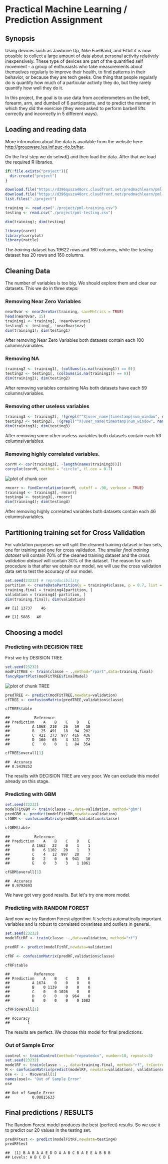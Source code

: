 


# Practical Machine Learning / Prediction Assignment
## Synopsis

Using devices such as Jawbone Up, Nike FuelBand, and Fitbit it is now possible to collect a large amount of data about personal activity relatively inexpensively. These type of devices are part of the quantified self movement - a group of enthusiasts who take measurements about themselves regularly to improve their health, to find patterns in their behavior, or because they are tech geeks. One thing that people regularly do is quantify how much of a particular activity they do, but they rarely quantify how well they do it. 

In this project, the goal is to use data from accelerometers on the belt, forearm, arm, and dumbell of 6 participants, and to predict the manner in which they did the exercise (they were asked to perform barbell lifts correctly and incorrectly in 5 different ways).

## Loading and reading data
More information about the data is available from the website here: http://groupware.les.inf.puc-rio.br/har.

On the first step we do setwd() and then load the data. After that we load the required R libraries.


```r
if(!file.exists("project")){
  dir.create("project")
}

download.file("https://d396qusza40orc.cloudfront.net/predmachlearn/pml-training.csv",destfile="./project/pml-training.csv",method="auto")
download.file("https://d396qusza40orc.cloudfront.net/predmachlearn/pml-testing.csv",destfile="./project/pml-testing.csv",method="auto")
list.files("./project")

training <- read.csv("./project/pml-training.csv")
testing <- read.csv("./project/pml-testing.csv")

dim(training); dim(testing)

library(caret)
library(corrplot)
library(rattle)
```

The *training* dataset has 19622 rows and 160 columns, while the *testing* dataset has 20 rows and 160 columns.

## Cleaning Data
The number of variables is too big. We should explore them and clear our datasets. This we do in three steps:

### Removing Near Zero Variables

```r
near0var <- nearZeroVar(training, saveMetrics = TRUE)
head(near0var, 15)
training1 <- training[, !near0var$nzv]
testing1 <- testing[, !near0var$nzv]
dim(training1); dim(testing1)
```
After removing Near Zero Variables both datasets contain each 100 columns/variables.

### Removing NA

```r
training2 <- training1[, (colSums(is.na(training1)) == 0)]
testing2 <- testing1[, (colSums(is.na(training1)) == 0)]
dim(training2); dim(testing2)
```
After removing variables containing NAs both datasets have each 59 columns/variables.

### Removing other useless variables

```r
training3 <- training2[, !(grepl("^X|user_name|timestamp|num_window", names(training2)))]
testing3 <- testing2[, !(grepl("^X|user_name|timestamp|num_window", names(training2)))]
dim(training3); dim(testing3)
```
After removing some other useless variables both datasets contain each 53 columns/variables.

### Removing highly correlated variables.

```r
corrM <- cor(training3[, -length(names(training3))])
corrplot(corrM, method = "circle", tl.cex = 0.7)
```

![plot of chunk corr](figure/corr-1.png)

```r
rmcorr <- findCorrelation(corrM, cutoff = .90, verbose = TRUE)
training4 <- training3[,-rmcorr]
testing4 <- testing3[,-rmcorr]
dim(training4); dim(testing4)
```

After removing highly correlated variables both datasets contain each 46 columns/variables.

## Partitioning training set for Cross Validation

For validation purposes we will split the cleaned training dataset in two sets, one for training and one for cross validation. The smaller *final training dataset* will contain 70% of the cleaned training dataset and the *cross validation dataset* will contain 30% of the dataset. The reason for such procedure is that after we obtain our model, we will use the cross validation data set to test the accuracy of our model.


```r
set.seed(23232) # reproducibility
partition <- createDataPartition(y = training4$classe, p = 0.7, list = FALSE)
training.final = training4[partition, ]
validation = training4[-partition, ]
dim(training.final); dim(validation)
```

```
## [1] 13737    46
```

```
## [1] 5885   46
```

## Choosing a model

### Predicting with DECISION TREE

First we try DESISION TREE. 


```r
set.seed(23232)
modFitTREE <- train(classe ~ .,method="rpart",data=training.final)
fancyRpartPlot(modFitTREE$finalModel)
```

![plot of chunk TREE](figure/TREE-1.png)

```r
predTREE <- predict(modFitTREE,newdata=validation)
cfTREE <- confusionMatrix(predTREE,validation$classe)
```


```r
cfTREE$table
```

```
##           Reference
## Prediction    A    B    C    D    E
##          A 1068  210   26   59   18
##          B   25  491   18   94  202
##          C  421  373  977  416  436
##          D  160   65    4  311   72
##          E    0    0    1   84  354
```

```r
cfTREE$overall[1]
```

```
##  Accuracy 
## 0.5439252
```
The results with DECISION TREE are very poor. We can exclude this model already on this stage.

### Predicting with GBM

```r
set.seed(23232)
modelFitGBM <- train(classe ~.,data=validation, method="gbm")
predGBM <- predict(modelFitGBM,newdata=validation)
cfGBM <- confusionMatrix(predGBM,validation$classe)
```


```r
cfGBM$table
```

```
##           Reference
## Prediction    A    B    C    D    E
##          A 1662   22    0    1    1
##          B    6 1102   20    1    3
##          C    4   12  997   20    7
##          D    2    0    6  941   10
##          E    0    3    3    1 1061
```

```r
cfGBM$overall[1]
```

```
##  Accuracy 
## 0.9792693
```

We have got very good results. But let's try one more model.

### Predicting with RANDOM FOREST

And now we try Random Forest algorithm. It selects automatically  important variables and is robust to correlated covariates and outliers in general.


```r
set.seed(23232)
modelFitRF <- train(classe ~.,data=validation, method="rf")

predRF <- predict(modelFitRF,newdata=validation)

cfRF <- confusionMatrix(predRF,validation$classe)
```


```r
cfRF$table
```

```
##           Reference
## Prediction    A    B    C    D    E
##          A 1674    0    0    0    0
##          B    0 1139    0    0    0
##          C    0    0 1026    0    0
##          D    0    0    0  964    0
##          E    0    0    0    0 1082
```

```r
cfRF$overall[1]
```

```
## Accuracy 
##        1
```

The results are perfect. We choose this model for final predictions.

### Out of Sample Error


```r
control <- trainControl(method="repeatedcv", number=10, repeats=3)
set.seed(23232)
modelRF <- train(classe ~ ., data=training.final, method="rf", trControl=control)
M <- confusionMatrix(predict(modelRF, newdata=validation), validation$classe)
ose <- 1 - M$overall[1] 
names(ose)<- "Out of Sample Error"
ose
```

```
## Out of Sample Error 
##          0.00815633
```

## Final predictions / RESULTS

The Random Forest model produces the best (perfect) results. So we use it to predict our 20 values in the testing set.

```r
predRFtest <- predict(modelFitRF,newdata=testing4)
predRFtest
```

```
##  [1] B A B A A E D D A A B C B A E E A B B B
## Levels: A B C D E
```

